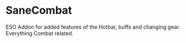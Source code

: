 # SaneCombat
ESO Addon for added features of the Hotbar, buffs and changing gear. Everything Combat related.
